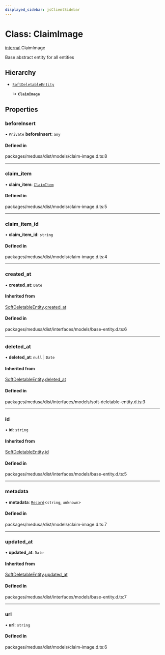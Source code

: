 ```yaml
---
displayed_sidebar: jsClientSidebar
---
```


# Class: ClaimImage

[internal](../modules/internal-3.md).ClaimImage

Base abstract entity for all entities

## Hierarchy

- [`SoftDeletableEntity`](internal-1.SoftDeletableEntity.md)

  ↳ **`ClaimImage`**

## Properties

### beforeInsert

• `Private` **beforeInsert**: `any`

#### Defined in

packages/medusa/dist/models/claim-image.d.ts:8

___

### claim\_item

• **claim\_item**: [`ClaimItem`](internal-3.ClaimItem.md)

#### Defined in

packages/medusa/dist/models/claim-image.d.ts:5

___

### claim\_item\_id

• **claim\_item\_id**: `string`

#### Defined in

packages/medusa/dist/models/claim-image.d.ts:4

___

### created\_at

• **created\_at**: `Date`

#### Inherited from

[SoftDeletableEntity](internal-1.SoftDeletableEntity.md).[created_at](internal-1.SoftDeletableEntity.md#created_at)

#### Defined in

packages/medusa/dist/interfaces/models/base-entity.d.ts:6

___

### deleted\_at

• **deleted\_at**: ``null`` \| `Date`

#### Inherited from

[SoftDeletableEntity](internal-1.SoftDeletableEntity.md).[deleted_at](internal-1.SoftDeletableEntity.md#deleted_at)

#### Defined in

packages/medusa/dist/interfaces/models/soft-deletable-entity.d.ts:3

___

### id

• **id**: `string`

#### Inherited from

[SoftDeletableEntity](internal-1.SoftDeletableEntity.md).[id](internal-1.SoftDeletableEntity.md#id)

#### Defined in

packages/medusa/dist/interfaces/models/base-entity.d.ts:5

___

### metadata

• **metadata**: [`Record`](../modules/internal.md#record)<`string`, `unknown`\>

#### Defined in

packages/medusa/dist/models/claim-image.d.ts:7

___

### updated\_at

• **updated\_at**: `Date`

#### Inherited from

[SoftDeletableEntity](internal-1.SoftDeletableEntity.md).[updated_at](internal-1.SoftDeletableEntity.md#updated_at)

#### Defined in

packages/medusa/dist/interfaces/models/base-entity.d.ts:7

___

### url

• **url**: `string`

#### Defined in

packages/medusa/dist/models/claim-image.d.ts:6
